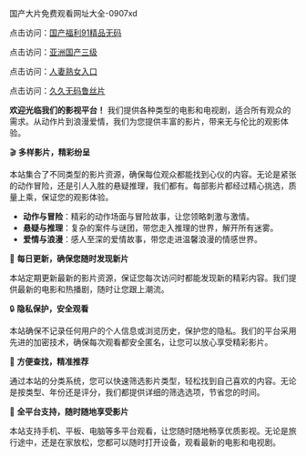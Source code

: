 国产大片免费观看网址大全-0907xd

点击访问：<a href="https://heiliaowzu4ur.pages.dev">国产福利91精品无码</a>

点击访问：<a href="https://heiliaozj3tjd.pages.dev">亚洲国产三级</a>

点击访问：<a href="https://heiliaowt0d7p.pages.dev">人妻熟女入口</a>

点击访问：<a href="https://heiliaoxwd5i8.pages.dev">久久无码鲁丝片</a>

**欢迎光临我们的影视平台！** 我们提供各种类型的电影和电视剧，适合所有观众的需求。从动作片到浪漫爱情，我们为您提供丰富的影片，带来无与伦比的观影体验。

🎬 **多样影片，精彩纷呈**

本站集合了不同类型的影片资源，确保每位观众都能找到心仪的内容。无论是紧张的动作冒险，还是引人入胜的悬疑推理，我们都有。每部影片都经过精心挑选，质量上乘，保证您的观影体验。

- **动作与冒险**：精彩的动作场面与冒险故事，让您领略刺激与激情。
- **悬疑与推理**：复杂的案件与谜团，带您走入推理的世界，解开所有迷雾。
- **爱情与浪漫**：感人至深的爱情故事，带您走进温馨浪漫的情感世界。

📅 **每日更新，确保您随时发现新片**

本站定期更新最新的影片资源，保证您每次访问时都能发现新的精彩内容。我们提供最新的电影和热播剧，随时让您跟上潮流。

🔒 **隐私保护，安全观看**

本站确保不记录任何用户的个人信息或浏览历史，保护您的隐私。我们的平台采用先进的加密技术，确保每次观看都安全匿名，让您可以放心享受精彩影片。

🎥 **方便查找，精准推荐**

通过本站的分类系统，您可以快速筛选影片类型，轻松找到自己喜欢的内容。无论是按类型、年份还是评分，我们都提供详细的筛选选项，节省您的时间。

📱 **全平台支持，随时随地享受影片**

本站支持手机、平板、电脑等多平台观看，让您随时随地畅享优质影视。无论是旅行途中，还是在家放松，您都可以随时打开设备，观看最新的电影和电视剧。

<span style="display:none;">[Canonical link]( https://github.com/ad6602/45601 ）</span>
